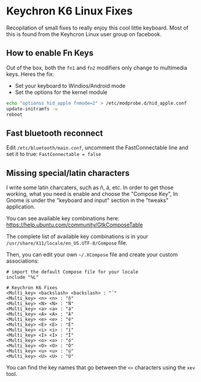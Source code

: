 # Keychron K6 Linux Fixes

Recopilation of small fixes to really enjoy this cool little keyboard. Most of this is found from the Keyhcron Linux user group on facebook.

## How to enable Fn Keys

Out of the box, both the `fn1` and `fn2` modifiers only change to multimedia keys. Heres the fix:

- Set your keyboard to Windios/Android mode
- Set the options for the kernel module
```sh
echo "optionss hid_apple fnmode=2" > /etc/modprobe.d/hid_apple.conf
update-initramfs -u
reboot
```

## Fast bluetooth reconnect

Edit `/etc/bluetooth/main.conf`, uncomment the FastConnectable line and set it to true:
`FastConnectable = false`

## Missing special/latin characters

I write some latin charcaters, such as ñ, á, etc. In order to get those working, what you need is enable and choose the "Compose Key", In Gnome is under the "keyboard and input" section in the "tweaks" application. 

You can see available key combinations here: https://help.ubuntu.com/community/GtkComposeTable

The complete list of available key combinations is in your  `/usr/share/X11/locale/en_US.UTF-8/Compose` file.

Then, you can edit your own `~/.XCompose` file and create your custom associations:
```
# import the default Compose file for your locale
include "%L"

# Keychron K6 Fixes
<Multi_key> <backslash> <backslash> : "`"
<Multi_key> <n> <n> : "ñ"
<Multi_key> <N> <N> : "Ñ"
<Multi_key> <a> <a> : "á"
<Multi_key> <A> <A> : "Á"
<Multi_key> <e> <e> : "é"
<Multi_key> <E> <E> : "É"
<Multi_key> <i> <i> : "í"
<Multi_key> <I> <I> : "Í"
<Multi_key> <o> <o> : "ó"
<Multi_key> <O> <O> : "Ó"
<Multi_key> <u> <u> : "ú"
<Multi_key> <U> <U> : "Ú"
```
You can find the key names that go between the `<>` characters using the `xev` tool.

